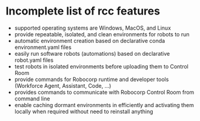 # Incomplete list of rcc features

* supported operating systems are Windows, MacOS, and Linux
* provide repeatable, isolated, and clean environments for robots to run
* automatic environment creation based on declarative conda environment.yaml
  files
* easily run software robots (automations) based on declarative robot.yaml files
* test robots in isolated environments before uploading them to Control Room
* provide commands for Robocorp runtime and developer tools (Workforce Agent,
  Assistant, Code, ...)
* provides commands to communicate with Robocorp Control Room from command line
* enable caching dormant environments in efficiently and activating them locally
  when required without need to reinstall anything
